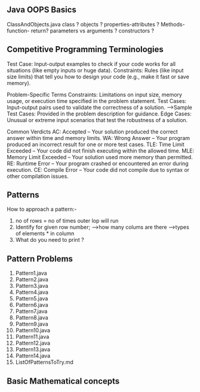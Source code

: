 ## Java OOPS Basics
ClassAndObjects.java
class ?
objects ?
properties-attributes ?
Methods-function- return?
parameters vs arguments ?
constructors ?

## Competitive Programming Terminologies
Test Case: Input-output examples to check if your code works for all situations (like empty inputs or huge data).
Constraints: Rules (like input size limits) that tell you how to design your code (e.g., make it fast or save memory).

Problem-Specific Terms
Constraints: Limitations on input size, memory usage, or execution time specified in the problem statement.
Test Cases: Input-output pairs used to validate the correctness of a solution. -->Sample Test Cases: Provided in the problem description for guidance.
Edge Cases: Unusual or extreme input scenarios that test the robustness of a solution.

Common Verdicts
AC: Accepted – Your solution produced the correct answer within time and memory limits.
WA: Wrong Answer – Your program produced an incorrect result for one or more test cases.
TLE: Time Limit Exceeded – Your code did not finish executing within the allowed time.
MLE: Memory Limit Exceeded – Your solution used more memory than permitted.
RE: Runtime Error – Your program crashed or encountered an error during execution.
CE: Compile Error – Your code did not compile due to syntax or other compilation issues.

## Patterns

How to approach a pattern:-
1. no of rows = no of times outer lop will run
2. Identify for given row number;
  -->how many colums are there 
  -->types of elements * in column 
3. What do you need to print ?

## Pattern Problems
1. Pattern1.java
2. Pattern2.java
3. Pattern3.java
4. Pattern4.java
5. Pattern5.java
6. Pattern6.java
7. Pattern7.java
8. Pattern8.java
9. Pattern9.java
10. Pattern10.java
11. Pattern11.java
12. Pattern12.java
13. Pattern13.java
14. Pattern14.java
15. ListOfPatternsToTry.md

## Basic Mathematical concepts 

